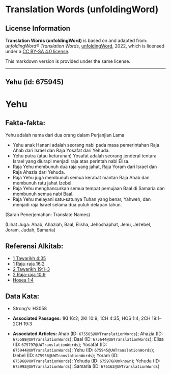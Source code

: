 # Translation Words (unfoldingWord)

## License Information

**Translation Words (unfoldingWord)** is based on and adapted from: _unfoldingWord® Translation Words_, [unfoldingWord](https://unfoldingword.org/utw), 2022, which is licensed under a [CC BY-SA 4.0 license](https://creativecommons.org/licenses/by-sa/4.0/legalcode.en).

This markdown version is provided under the same license.



--------------------------------

## Yehu (id: 675945)

Yehu
====

Fakta\-fakta:
-------------

Yehu adalah nama dari dua orang dalam Perjanjian Lama

* Yehu anak Hanani adalah seorang nabi pada masa pemerintahan Raja Ahab dari Israel dan Raja Yosafat dari Yehuda.
* Yehu putra (atau keturunan) Yosafat adalah seorang jenderal tentara Israel yang diurapi menjadi raja atas perintah nabi Elisa.
* Raja Yehu membunuh dua raja yang jahat, Raja Yoram dari Israel dan Raja Ahazia dari Yehuda.
* Raja Yehu juga membunuh semua kerabat mantan Raja Ahab dan membunuh ratu jahat Izebel.
* Raja Yehu menghancurkan semua tempat pemujaan Baal di Samaria dan membunuh semua nabi Baal.
* Raja Yehu melayani satu\-satunya Tuhan yang benar, Yahweh, dan menjadi raja Israel selama dua puluh delapan tahun.

(Saran Penerjemahan: Translate Names)

(Lihat Juga: Ahab, Ahaziah, Baal, Elisha, Jehoshaphat, Jehu, Jezebel, Joram, Judah, Samaria)

Referensi Alkitab:
------------------

* [1 Tawarikh 4:35](https://ref.ly/1Chr0:0)
* [1 Raja\-raja 16:2](https://ref.ly/1Kgs0:0)
* [2 Tawarikh 19:1–3](https://ref.ly/2Chr0:0)
* [2 Raja\-raja 10:9](https://ref.ly/2Kgs0:0)
* [Hosea 1:4](https://ref.ly/Hos1:4)

Data Kata:
----------

* Strong’s: H3058

* **Associated Passages:** 1KI 16:2; 2KI 10:9; 1CH 4:35; HOS 1:4; 2CH 19:1–2CH 19:3
* **Associated Articles:** Ahab (ID: `675585@UWTranslationWords`); Ahazia (ID: `675588@UWTranslationWords`); Baal (ID: `675644@UWTranslationWords`); Elisa (ID: `675797@UWTranslationWords`); Yosafat (ID: `675944@UWTranslationWords`); Yehu (ID: `675945@UWTranslationWords`); Izebel (ID: `675956@UWTranslationWords`); Yoram (ID: `675968@UWTranslationWords`); Yehuda (ID: `675976@Unknown`); Yehuda (ID: `675992@UWTranslationWords`); Samaria (ID: `676162@UWTranslationWords`)

